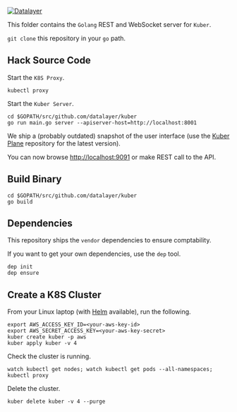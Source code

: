 [![Datalayer](http://datalayer.io/img/logo-datalayer-horizontal.png)](http://datalayer.io)

This folder contains the `Golang` REST and WebSocket server for `Kuber`.

`git clone` this repository in your `go` path.

## Hack Source Code

Start the `K8S Proxy`.

```
kubectl proxy
```

Start the `Kuber Server`.

```console
cd $GOPATH/src/github.com/datalayer/kuber
go run main.go server --apiserver-host=http://localhost:8001
```

We ship a (probably outdated) snapshot of the user interface (use the [Kuber Plane](https://github.com/datalayer/kuber-plane) repository for the latest version).

You can now browse [http://localhost:9091](http://localhost:9091) or make REST call to the API.

## Build Binary

```console
cd $GOPATH/src/github.com/datalayer/kuber
go build
```

## Dependencies

This repository ships the `vendor` dependencies to ensure comptability.

If you want to get your own dependencies, use the `dep` tool.

```console
dep init
dep ensure
```

## Create a K8S Cluster

From your Linux laptop (with [Helm](https://github.com/kubernetes/helm/releases) available), run the following.

```
export AWS_ACCESS_KEY_ID=<your-aws-key-id>
export AWS_SECRET_ACCESS_KEY=<your-aws-key-secret>
kuber create kuber -p aws
kuber apply kuber -v 4
```

Check the cluster is running.

```
watch kubectl get nodes; watch kubectl get pods --all-namespaces; kubectl proxy
```

Delete the cluster.

```
kuber delete kuber -v 4 --purge
```
